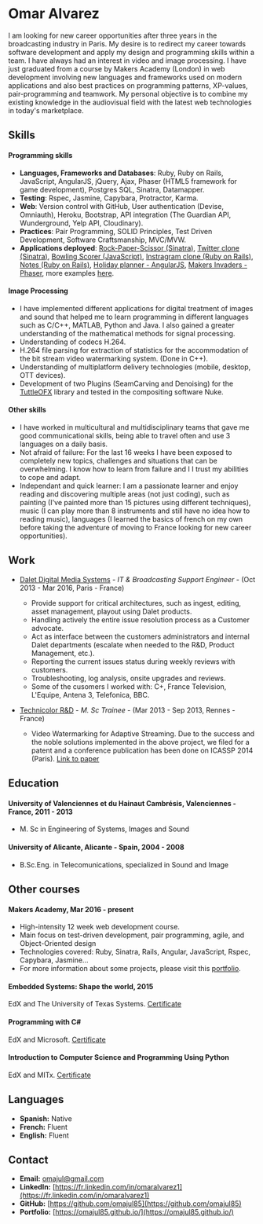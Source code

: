 # Omar Alvarez

I am looking for new career opportunities after three years in the broadcasting industry in Paris. My desire is to redirect my career towards software development and apply my design and programming skills within a team. I have always had an interest in video and image processing.  I have just graduated from a course by Makers Academy (London) in web development involving new languages and frameworks used on modern applications and also best practices on programming patterns, XP-values, pair-programming and teamwork. My personal objective is to combine my existing knowledge in the audiovisual field with the latest web technologies in today's marketplace.

## Skills

#### Programming skills

* __Languages, Frameworks and Databases__: Ruby, Ruby on Rails, JavaScript, AngularJS, jQuery, Ajax, Phaser (HTML5 framework for game development), Postgres SQL, Sinatra, Datamapper.
* __Testing__: Rspec, Jasmine, Capybara, Protractor, Karma.
* __Web__: Version control with GitHub, User authentication (Devise, Omniauth), Heroku, Bootstrap, API integration (The Guardian API, Wunderground, Yelp API, Cloudinary).
* __Practices__: Pair Programming, SOLID Principles, Test Driven Development, Software Craftsmanship, MVC/MVW.
* __Applications deployed__: [Rock-Paper-Scissor (Sinatra)](https://rps-omajul85.herokuapp.com/), [Twitter clone (Sinatra)](https://chitter-omajul85.herokuapp.com/), [Bowling Scorer (JavaScript)](https://bowling-omajul85.herokuapp.com/), [Instragram clone (Ruby on Rails)](https://instagram-omajul85.herokuapp.com/), [Notes (Ruby on Rails)](https://notes-omajul85.herokuapp.com/), [Holiday planner - AngularJS](http://holiday-planner.herokuapp.com/), [Makers Invaders - Phaser](https://makers-invaders.herokuapp.com/), more examples [here](https://omajul85.github.io/).

#### Image Processing

- I have implemented different applications for digital treatment of images and sound that helped me to learn programming in different languages such as C/C++, MATLAB, Python and Java. I also gained a greater understanding of the mathematical methods for signal processing.
- Understanding of codecs H.264.
- H.264 file parsing for extraction of statistics for the accommodation of the bit stream video watermarking system. (Done in C++).
- Understanding of multiplatform delivery technologies (mobile, desktop, OTT devices).
- Development of two Plug­ins (SeamCarving and Denoising) for the [TuttleOFX](https://sites.google.com/site/tuttleofx/) library and tested in the compositing software Nuke.

#### Other skills

- I have worked in multicultural and multidisciplinary teams that gave me good communicational skills, being able to travel often and use 3 languages on a daily basis. 
- Not afraid of failure: For the last 16 weeks I have been exposed to completely new topics, challenges and situations that can be overwhelming. I know how to learn from failure and I I trust my abilities to cope and adapt.
- Independant and quick learner: I am a passionate learner and enjoy reading and discovering multiple areas (not just coding), such as painting (I've painted more than 15 pictures using different techniques), music (I can play more than 8 instruments and still have no idea how to reading music), languages (I learned the basics of french on my own before taking the adventure of moving to France looking for new career opportunities).

## Work
- [Dalet Digital Media Systems](http://www.dalet.com/) - *IT & Broadcasting Support Engineer* - (Oct 2013 - Mar 2016, Paris - France)
	* Provide support for critical architectures, such as ingest, editing, asset management, play­out using Dalet products.
	* Handling actively the entire issue resolution process as a Customer advocate.
	* Act as interface between the customers administrators and internal Dalet departments (escalate when needed to the R&D, Product 
Management, etc.).
	* Reporting the current issues status during weekly reviews with customers.
	* Troubleshooting, log analysis, on­site upgrades and reviews.
	* Some of the cusomers I worked with: C+, France Television, L'Equipe, Antena 3, Telefonica, BBC.

- [Technicolor R&D](http://www.technicolor.com/en/innovation/research-innovation/ri-laboratories) - *M. Sc Trainee* - (Mar 2013 - Sep 2013, Rennes - France)
	* Video Watermarking for Adaptive Streaming. Due to the success and the noble solutions implemented in the above project, we filed for a patent and a conference publication has been done on ICASSP 2014 (Paris). [Link to paper](https://www.dropbox.com/s/j1hvfdd4ldbgwju/icassp2014.pdf)

## Education

#### University of Valenciennes et du Hainaut­ Cambrésis, Valenciennes - France, 2011 - 2013
- M. Sc in Engineering of Systems, Images and Sound

#### University of Alicante, Alicante - Spain, 2004 - 2008
- B.Sc.Eng. in Telecomunications, specialized in Sound and Image

## Other courses

#### Makers Academy, Mar 2016 - present
- High-intensity 12 week web development course.
- Main focus on test-driven development, pair programming, agile, and Object-Oriented design
- Technologies covered: Ruby, Sinatra, Rails, Angular, JavaScript, Rspec, Capybara, Jasmine...
- For more information about some projects, please visit this [portfolio](https://omajul85.github.io/).

#### Embedded Systems: Shape the world, 2015
EdX and The University of Texas Systems. [Certificate](https://s3.amazonaws.com/verify.edx.org/downloads/ba1b8c3bfff842f99739f71a5b441b6c/Certificate.pdf)

#### Programming with C# 
EdX and Microsoft. [Certificate](https://s3.amazonaws.com/verify.edx.org/downloads/766324adefdc4f9fb17723dfc336b5d8/Certificate.pdf)

#### Introduction to Computer Science and Programming Using Python
EdX and MITx. [Certificate](https://s3.amazonaws.com/verify.edx.org/downloads/5b4fab093c25425799e2e8409e34b175/Certificate.pdf)

## Languages

- **Spanish:** Native
- **French:** Fluent
- **English:** Fluent

## Contact

- **Email:** omajul@gmail.com
- **LinkedIn:** [https://fr.linkedin.com/in/omaralvarez1](https://fr.linkedin.com/in/omaralvarez1)
- **GitHub:** [https://github.com/omajul85](https://github.com/omajul85)
- **Portfolio:** [https://omajul85.github.io/](https://omajul85.github.io/)

